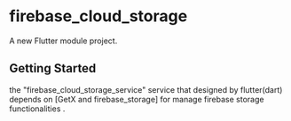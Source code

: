 # firebase_cloud_storage

A new Flutter module project.

## Getting Started
the "firebase_cloud_storage_service" service that designed by flutter(dart) depends on [GetX and firebase_storage] for manage firebase storage functionalities .
